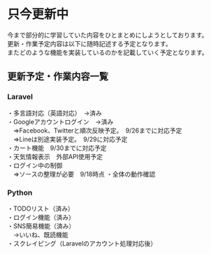 # 只今更新中
今まで部分的に学習していた内容をひとまとめにしようとしております。<br/>
更新・作業予定内容は以下に随時記述する予定となります。<br/>
またどのような機能を実装しているのかを記載していく予定となります。<br/>

## 更新予定・作業内容一覧
### Laravel
・多言語対応（英語対応）　→済み<br/>
・Googleアカウントログイン　→済み<br/>
　⇒Facebook、Twitterと順次反映予定。　9/26までに対応予定<br/>
　⇒Lineは別途実装予定。　9/29に対応予定<br/>
・カート機能　9/30までに対応予定<br/>
・天気情報表示　外部API使用予定<br/>
・ログイン中の制御<br/>
　⇒ソースの整理が必要　9/18時点
・全体の動作確認<br/>

### Python
・TODOリスト（済み）<br/>
・ログイン機能（済み）<br/>
・SNS簡易機能（済み）<br/>
　→いいね、既読機能<br/>
・スクレイピング（Laravelのアカウント処理対応後）